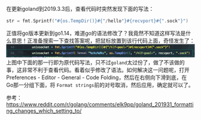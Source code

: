 在更新goland到2019.3.3后，查看代码时突然发现下面的写法：
```go
str = fmt.Sprintf("#{os.TempDir()}#{"/hello"}#{recvport}#{".sock"}")
```
正值将go版本更新到go1.14，难道go的语法修改了？我竟然不知道这样写法是什么意思！正准备搜索一下查找答案呢，把鼠标放置到该行代码上面，奇怪发生了：
![fmt.Sprintf替换](../images/goland中fmt.Sprintf替换.jpg)
上图中下面的那一行即为原代码写法，只不过`goland`太过份了，做了不该做的事，这非常不利于查看代码。看着似乎修改了语法。如何解决这一问题呢，打开 Preferences - Editor - General - Code Folding，然后在右侧向下滑到底，在 Go那一分组下面，将 `Format strings`前的对号取消，然后应用，确定就可以了。

参考：https://www.reddit.com/r/golang/comments/elk9pp/goland_201931_formatting_changes_which_setting_to/